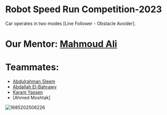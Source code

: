 # Robot Speed Run Competition-2023
Car operates in two modes [Line Follower - Obstacle Avoider].



  # Our Mentor: [Mahmoud Ali](https://github.com/mahmoud-elbelasy)
  # Teammates:
 - [Abdulrahman Sleem](https://github.com/AbdulrahmanSleem)
 - [Abdallah El-Bahrawy](https://github.com/bahrawyyy)
 - [Karam Yassen](https://github.com/karamYaseen)
 - [Ahmed Moshtak]


![1685202506226](https://github.com/MahmoudSamy511/RSRC-2023/assets/95527475/3c63642e-274c-48a4-9c1d-c772e769b308)

